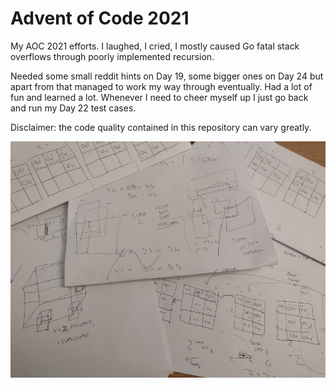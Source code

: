 # Advent of Code 2021

My AOC 2021 efforts. I laughed, I cried, I mostly caused Go fatal stack overflows through poorly implemented recursion.

Needed some small reddit hints on Day 19, some bigger ones on Day 24 but apart from that managed to work my way through eventually. 
Had a lot of fun and learned a lot. Whenever I need to cheer myself up  I just  go back and run my Day 22 test cases.      

Disclaimer: the code quality contained in this repository can vary greatly.

![Day22](day22/day22.jpg)